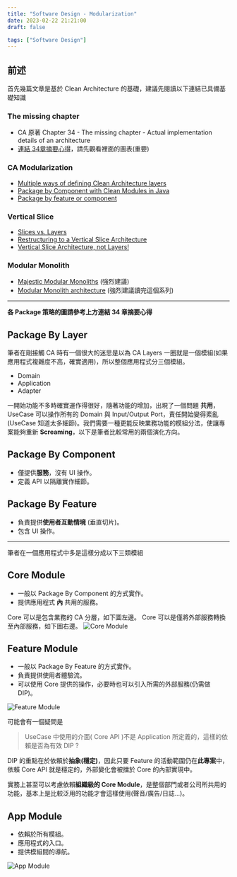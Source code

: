```yaml
---
title: "Software Design - Modularization"
date: 2023-02-22 21:21:00
draft: false

tags: ["Software Design"]
---
```


## 前述
首先幾篇文章是基於 Clean Architecture 的基礎，建議先閱讀以下連結已具備基礎知識

### The missing chapter
- CA 原著 Chapter 34 - The missing chapter - Actual implementation details of an architecture 
- [連結 34章摘要心得](https://github.com/serodriguez68/clean-architecture/blob/master/part-6-details.md#chapter-34---the-missing-chapter---actual-implementation-details-of-an-architecture)，請先觀看裡面的圖表(重要)

### CA Modularization
- [Multiple ways of defining Clean Architecture layers](https://proandroiddev.com/multiple-ways-of-defining-clean-architecture-layers-bbb70afa5d4a)
- [Package by Component with Clean Modules in Java](https://blog.ttulka.com/package-by-component-with-clean-modules-in-java/)
- [Package by feature or component](https://learning-notes.mistermicheels.com/architecture-design/reference-architectures/package-by-feature-or-component/)

### Vertical Slice
- [Slices vs. Layers](https://www.betterask.erni/news-room/slices-vs-layers/)
- [Restructuring to a Vertical Slice Architecture](https://codeopinion.com/restructuring-to-a-vertical-slice-architecture/?fbclid=IwAR0Ek5KW6_MWQ9K5Rxv6P5BpqatHs5tsjfHZ_B9GZmrkd3YaBoH-HHuNZE4)
- [Vertical Slice Architecture, not Layers!](https://www.youtube.com/watch?v=L2Wnq0ChAIA)

### Modular Monolith
- [Majestic Modular Monoliths](https://lukashajdu.com/post/majestic-modular-monolith/) (強烈建議)
- [Modular Monolith architecture](https://www.kamilgrzybek.com/design/modular-monolith-primer/) (強烈建議讀完這個系列)

-------
**各 Package 策略的圖請參考上方連結 34 章摘要心得**

## Package By Layer
筆者在剛接觸 CA 時有一個很大的迷思是以為 CA Layers 一圈就是一個模組(如果應用程式複雜度不高，確實適用)，所以整個應用程式分三個模組。
- Domain
- Application
- Adapter

一開始功能不多時確實運作得很好，隨著功能的增加，出現了一個問題 **共用**，UseCase 可以操作所有的 Domain 與 Input/Output Port，責任開始變得紊亂(UseCase 知道太多細節)。我們需要一種更能反映業務功能的模組分法，使讓專案能夠重新 **Screaming**，以下是筆者比較常用的兩個演化方向。

## Package By Component
- 僅提供**服務**，沒有 UI 操作。
- 定義 API 以隔離實作細節。

## Package By Feature
- 負責提供**使用者互動情境** (垂直切片)。
- 包含 UI 操作。

--------
筆者在一個應用程式中多是這樣分成以下三類模組

## Core Module
- 一般以 Package By Component 的方式實作。
- 提供應用程式 **內** 共用的服務。

Core 可以是包含業務的 CA 分層，如下圖左邊。
Core 可以是僅將外部服務轉換至內部服務，如下圖右邊。
![Core Module](/images/CoreModule.png)

## Feature Module
- 一般以 Package By Feature 的方式實作。
- 負責提供使用者體驗流。
- 可以使用 Core 提供的操作，必要時也可以引入所需的外部服務(仍需做 DIP)。

![Feature Module](/images/FeatureModule.png)

可能會有一個疑問是 
> UseCase 中使用的介面( Core API )不是 Application 所定義的，這樣的依賴是否為有效 DIP ? 

DIP 的重點在於依賴於**抽象(穩定)**，因此只要 Feature 的活動範圍仍在**此專案**中，依賴 Core API 就是穩定的，外部變化會被擋於 Core 的內部實現中。

實務上甚至可以考慮依賴**組織級的 Core Module**，是整個部門或者公司所共用的功能，基本上是比較泛用的功能才會這樣使用(聲音/廣告/日誌...)。

## App Module
- 依賴於所有模組。
- 應用程式的入口。
- 提供模組間的導航。

![App Module](/images/AppModule.png)


<!-- ## Other
- [The “Real” Modularization in Android](https://betterprogramming.pub/the-real-clean-architecture-in-android-modularization-e26940fd0a23) -->